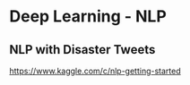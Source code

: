 # Deep Learning - NLP
 
 ## NLP with Disaster Tweets
 
https://www.kaggle.com/c/nlp-getting-started
